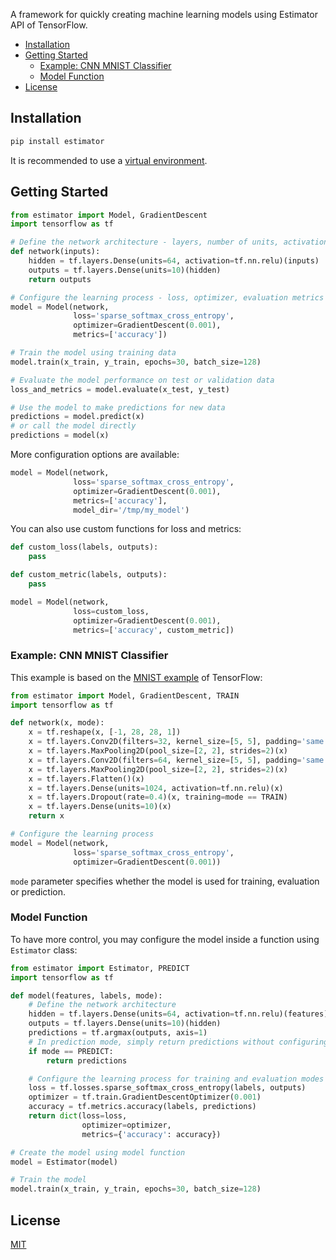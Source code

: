 A framework for quickly creating machine learning models using Estimator API of TensorFlow.

<!-- TOC depthFrom:2 depthTo:3 withLinks:1 updateOnSave:1 orderedList:0 -->

- [Installation](#installation)
- [Getting Started](#getting-started)
	- [Example: CNN MNIST Classifier](#example-cnn-mnist-classifier)
	- [Model Function](#model-function)
- [License](#license)

<!-- /TOC -->


## Installation

```sh
pip install estimator
```

It is recommended to use a [virtual environment].


## Getting Started

```py
from estimator import Model, GradientDescent
import tensorflow as tf

# Define the network architecture - layers, number of units, activations etc.
def network(inputs):
    hidden = tf.layers.Dense(units=64, activation=tf.nn.relu)(inputs)
    outputs = tf.layers.Dense(units=10)(hidden)
    return outputs

# Configure the learning process - loss, optimizer, evaluation metrics etc.
model = Model(network,
              loss='sparse_softmax_cross_entropy',
              optimizer=GradientDescent(0.001),
              metrics=['accuracy'])

# Train the model using training data
model.train(x_train, y_train, epochs=30, batch_size=128)

# Evaluate the model performance on test or validation data
loss_and_metrics = model.evaluate(x_test, y_test)

# Use the model to make predictions for new data
predictions = model.predict(x)
# or call the model directly
predictions = model(x)
```

More configuration options are available:

```py
model = Model(network,
              loss='sparse_softmax_cross_entropy',
              optimizer=GradientDescent(0.001),
              metrics=['accuracy'],
              model_dir='/tmp/my_model')
```

You can also use custom functions for loss and metrics:

```py
def custom_loss(labels, outputs):
    pass

def custom_metric(labels, outputs):
    pass

model = Model(network,
              loss=custom_loss,
              optimizer=GradientDescent(0.001),
              metrics=['accuracy', custom_metric])
```

### Example: CNN MNIST Classifier

This example is based on the [MNIST example] of TensorFlow:

```py
from estimator import Model, GradientDescent, TRAIN
import tensorflow as tf

def network(x, mode):
    x = tf.reshape(x, [-1, 28, 28, 1])
    x = tf.layers.Conv2D(filters=32, kernel_size=[5, 5], padding='same', activation=tf.nn.relu)(x)
    x = tf.layers.MaxPooling2D(pool_size=[2, 2], strides=2)(x)
    x = tf.layers.Conv2D(filters=64, kernel_size=[5, 5], padding='same', activation=tf.nn.relu)(x)
    x = tf.layers.MaxPooling2D(pool_size=[2, 2], strides=2)(x)
    x = tf.layers.Flatten()(x)
    x = tf.layers.Dense(units=1024, activation=tf.nn.relu)(x)
    x = tf.layers.Dropout(rate=0.4)(x, training=mode == TRAIN)
    x = tf.layers.Dense(units=10)(x)
    return x

# Configure the learning process
model = Model(network,
              loss='sparse_softmax_cross_entropy',
              optimizer=GradientDescent(0.001))
```

`mode` parameter specifies whether the model is used for training, evaluation or prediction.

### Model Function

To have more control, you may configure the model inside a function using `Estimator` class:

```py
from estimator import Estimator, PREDICT
import tensorflow as tf

def model(features, labels, mode):
    # Define the network architecture
    hidden = tf.layers.Dense(units=64, activation=tf.nn.relu)(features)
    outputs = tf.layers.Dense(units=10)(hidden)
    predictions = tf.argmax(outputs, axis=1)
    # In prediction mode, simply return predictions without configuring learning process
    if mode == PREDICT:
        return predictions

    # Configure the learning process for training and evaluation modes
    loss = tf.losses.sparse_softmax_cross_entropy(labels, outputs)
    optimizer = tf.train.GradientDescentOptimizer(0.001)
    accuracy = tf.metrics.accuracy(labels, predictions)
    return dict(loss=loss,
                optimizer=optimizer,
                metrics={'accuracy': accuracy})

# Create the model using model function
model = Estimator(model)

# Train the model
model.train(x_train, y_train, epochs=30, batch_size=128)
```


## License

[MIT][license]


[license]: /LICENSE
[virtual environment]: https://docs.python.org/3/library/venv.html
[MNIST example]: https://www.tensorflow.org/tutorials/layers#building_the_cnn_mnist_classifier
